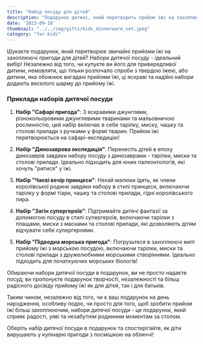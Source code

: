 ```yaml
---
title: "Набір посуду для дітей"
description: "Подарунок дитині, який перетворить прийом їжі на захопливу пригоду"
date: '2023-09-18'
thumbnail: "../../img/gifts/kids_dinnerware_set.jpeg"
category: "for-kids"
---
```

Шукаєте подарунок, який перетворює звичайні прийоми їжі на захоплюючі пригоди для дітей? Набори дитячої посуду - ідеальний вибір! Незалежно від того, чи купуєте ви його для привередливої дитини, немовляти, що тільки розпочало спроби з твердою їжею, або дитини, яка обожнює вигадані прийоми їжі, ці яскраві та надійні набори додають веселого шарму до прийому їжі.

### Приклади наборів дитячої посуди

1. **Набір "Сафарі пригода"**: З яскравими джунглями, різнокольоровими джунглевими тваринами та мальовничою рослинністю, цей набір включає в себе тарілку, миску, чашку та столові прилади з ручками у формі тварин. Прийом їжі перетворюється на сафарі-експедицію!

2. **Набір "Динозаврова експедиція"**: Перенесіть дітей в епоху динозаврів завдяки набору посуду з динозаврами - тарілки, миски та столові прилади. Ідеально підходить для юних палеонтологів, які хочуть "ритися" у їжі.

3. **Набір "Чаєві вечір принцеси"**: Нехай малюки їдять, як члени королівської родини завдяки набору в стилі принцеси, включаючи тарілку у формі тіари, чашку та столові прилади, гідні королівського пира.

4. **Набір "Загін супергероїв"**: Підтримайте дитячі фантазії за допомогою посуду в стилі супергероїв, включаючи тарілки з плащами, миски з масками та столові прилади, які дозволяють дітям відчувати себе супергероями.

5. **Набір "Підводна морська пригода"**: Погрузьтеся в захоплюючі миті прийому їжі з морською посудою, включаючи тарілки, миски та столові прилади з дружелюбними морськими створіннями. Ідеально підходить для початкуючих морських біологів!

Обираючи набори дитячої посуди в подарунок, ви не просто надаєте посуд; ви пропонуєте подарунок творчості, незалежності та більш радісного досвіду прийому їжі як для дітей, так і для батьків.

Таким чином, незалежно від того, чи є ваш подарунок на день народження, особливу подію, чи просто для того, щоб зробити прийом їжі більш захоплюючим, набори дитячої посуди - це подарунок, який сприяє радості, уяві та незабутнім родинним моментам за столом.

Оберіть набір дитячої посуди в подарунок та спостерігайте, як діти вирушають у кулінарні пригоди з посмішкою на обличчі!
